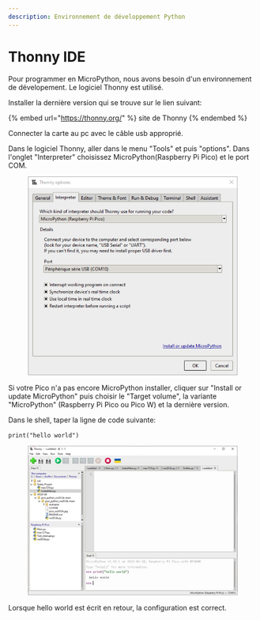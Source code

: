 ```yaml
---
description: Environnement de développement Python
---
```


# Thonny IDE



Pour programmer en MicroPython, nous avons besoin d'un environnement de dévelopement. Le logiciel Thonny est utilisé.&#x20;

Installer la dernière version qui se trouve sur le lien suivant:

{% embed url="https://thonny.org/" %}
site de Thonny
{% endembed %}

Connecter la carte au pc avec le câble usb approprié.

Dans le logiciel Thonny, aller dans le menu "Tools" et puis "options". Dans l'onglet "Interpreter" choisissez MicroPython(Raspberry Pi Pico) et le port COM.

<figure><img src=".gitbook/assets/Setup.PNG" alt=""><figcaption></figcaption></figure>

Si votre Pico n'a pas encore MicroPython installer, cliquer sur "Install or update MicroPython" puis choisir le "Target volume", la variante "MicroPython" (Raspberry Pi Pico ou Pico W) et la dernière version.

Dans le shell, taper la ligne de code suivante:

```
print("hello world")

```

<figure><img src=".gitbook/assets/helloworld.jpg" alt=""><figcaption></figcaption></figure>

Lorsque hello world est écrit en retour, la configuration est correct.&#x20;
